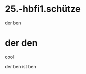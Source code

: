 # 25.-hbfi1.schütze
<!docktype html>
<html>
  <Head> 
  <titlle>  der ben </titlle>
  </Head>
  <body>
    <h1> der den </h1>
  </body>
</html>
cool 

der ben ist ben 
